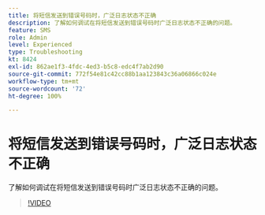 ```yaml
---
title: 将短信发送到错误号码时，广泛日志状态不正确
description: 了解如何调试在将短信发送到错误号码时广泛日志状态不正确的问题。
feature: SMS
role: Admin
level: Experienced
type: Troubleshooting
kt: 8424
exl-id: 862ae1f3-4fdc-4ed3-b5c8-edc4f7ab2d90
source-git-commit: 772f54e81c42cc88b1aa123843c36a06866c024e
workflow-type: tm+mt
source-wordcount: '72'
ht-degree: 100%

---
```


# 将短信发送到错误号码时，广泛日志状态不正确

了解如何调试在将短信发送到错误号码时广泛日志状态不正确的问题。

>[!VIDEO](https://video.tv.adobe.com/v/335980?quality=12)

